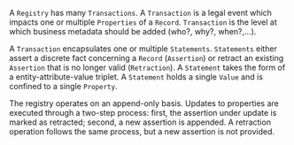 A `Registry` has many `Transactions`. A `Transaction` is a legal event which impacts one or multiple `Properties` of a `Record`. `Transaction` is the level at which business metadata should be added (who?, why?, when?,...).

A `Transaction` encapsulates one or multiple `Statements`. `Statements` either assert a discrete fact concerning a `Record` (`Assertion`) or retract an existing `Assertion` that is no longer valid (`Retraction`). A `Statement` takes the form of a entity-attribute-value triplet. A `Statement` holds a single `Value` and is confined to a single `Property`.

The registry operates on an append-only basis. Updates to properties are executed through a two-step process: first, the assertion under update is marked as retracted; second, a new assertion is appended. A retraction operation follows the same process, but a new assertion is not provided.
